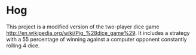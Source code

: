 # Hog
This project is a modified version of the two-player dice game http://en.wikipedia.org/wiki/Pig_%28dice_game%29.
It includes a strategy with a 55 percentage of winning against a computer opponent constantly rolling 4 dice.

